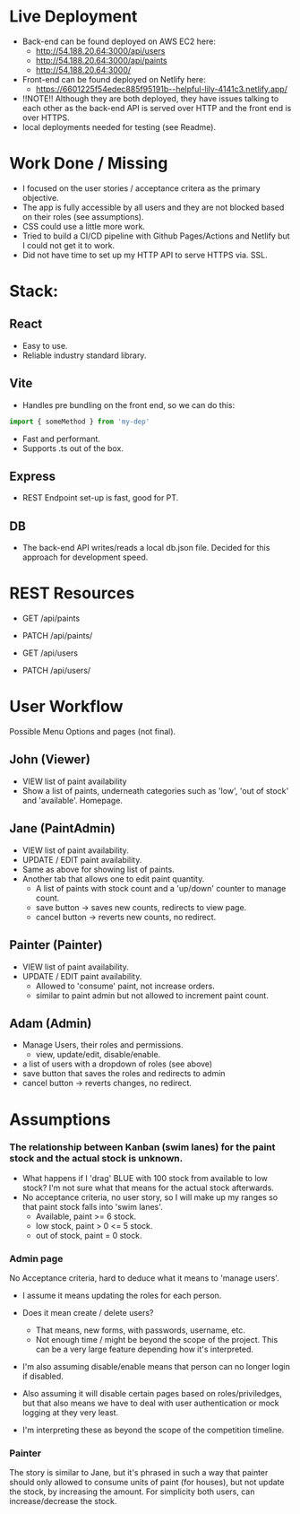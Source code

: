 # Live Deployment

* Back-end can be found deployed on AWS EC2 here: 
  * http://54.188.20.64:3000/api/users
  * http://54.188.20.64:3000/api/paints
  * http://54.188.20.64:3000/
* Front-end can be found deployed on Netlify here:
  * https://6601225f54edec885f95191b--helpful-lily-4141c3.netlify.app/
* !!NOTE!! Although they are both deployed, they have issues talking to each other as the back-end API is served over HTTP and the front end is over HTTPS.
* local deployments needed for testing (see Readme).


# Work Done / Missing
* I focused on the user stories / acceptance critera as the primary objective.
* The app is fully accessible by all users and they are not blocked based on their roles (see assumptions).
* CSS could use a little more work.
* Tried to build a CI/CD pipeline with Github Pages/Actions and Netlify but I could not get it to work.
* Did not have time to set up my HTTP API to serve HTTPS via. SSL.


# Stack:

## React 
* Easy to use.
* Reliable industry standard library.

## Vite 

* Handles pre bundling on the front end, so we can do this:

```js
import { someMethod } from 'my-dep'
```
* Fast and performant.
* Supports .ts out of the box.

## Express
* REST Endpoint set-up is fast, good for PT.

## DB
* The back-end API writes/reads a local db.json file.  Decided for this approach for development speed.

# REST Resources

* GET /api/paints
* PATCH /api/paints/

* GET /api/users
* PATCH /api/users/

# User Workflow

Possible Menu Options and pages (not final).

## John (Viewer)
* VIEW list of paint availability
* Show a list of paints, underneath categories such as 'low', 'out of stock' and 'available'.  Homepage.

## Jane (PaintAdmin)
* VIEW list of paint availability.
* UPDATE / EDIT paint availability.
* Same as above for showing list of paints.
* Another tab that allows one to edit paint quantity.
  * A list of paints with stock count and a 'up/down' counter to manage count.
  * save button -> saves new counts, redirects to view page.
  * cancel button -> reverts new counts, no redirect.

## Painter (Painter)
* VIEW list of paint availability.
* UPDATE / EDIT paint availability.
  * Allowed to 'consume' paint, not increase orders.
  * similar to paint admin but not allowed to increment paint count.

## Adam (Admin)
* Manage Users, their roles and permissions.
  * view, update/edit, disable/enable.
* a list of users with a dropdown of roles (see above)
* save button that saves the roles and redirects to admin
* cancel button -> reverts changes, no redirect.

# Assumptions

### The relationship between Kanban (swim lanes) for the paint stock and the actual stock is unknown.

* What happens if I 'drag' BLUE with 100 stock from available to low stock?  I'm not sure what that means for the actual stock afterwards.
* No acceptance criteria, no user story, so I will make up my ranges so that paint stock falls into 'swim lanes'.
  * Available, paint >= 6 stock.
  * low stock, paint > 0 <= 5 stock.
  * out of stock, paint = 0 stock.

### Admin page

No Acceptance criteria, hard to deduce what it means to 'manage users'.

* I assume it means updating the roles for each person.
* Does it mean create / delete users?
  * That means, new forms, with passwords, username, etc.
  * Not enough time / might be beyond the scope of the project.  This can be a very large feature depending how it's interpreted.
* I'm also assuming disable/enable means that person can no longer login if disabled.
* Also assuming it will disable certain pages based on roles/priviledges, but that also means we have to deal with user authentication or mock logging at they very least.

* I'm interpreting these as beyond the scope of the competition timeline.



### Painter

The story is similar to Jane, but it's phrased in such a way that painter should only allowed to consume units of paint (for houses), but not update the stock, by increasing the amount.  For simplicity both users, can increase/decrease the stock.

